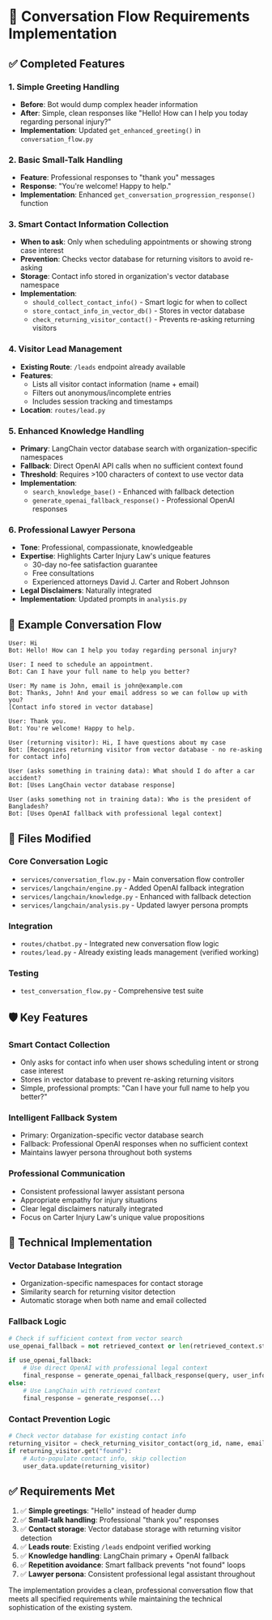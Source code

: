 # 🔹 Conversation Flow Requirements Implementation

## ✅ Completed Features

### 1. **Simple Greeting Handling**

- **Before**: Bot would dump complex header information
- **After**: Simple, clean responses like "Hello! How can I help you today regarding personal injury?"
- **Implementation**: Updated `get_enhanced_greeting()` in `conversation_flow.py`

### 2. **Basic Small-Talk Handling**

- **Feature**: Professional responses to "thank you" messages
- **Response**: "You're welcome! Happy to help."
- **Implementation**: Enhanced `get_conversation_progression_response()` function

### 3. **Smart Contact Information Collection**

- **When to ask**: Only when scheduling appointments or showing strong case interest
- **Prevention**: Checks vector database for returning visitors to avoid re-asking
- **Storage**: Contact info stored in organization's vector database namespace
- **Implementation**:
  - `should_collect_contact_info()` - Smart logic for when to collect
  - `store_contact_info_in_vector_db()` - Stores in vector database
  - `check_returning_visitor_contact()` - Prevents re-asking returning visitors

### 4. **Visitor Lead Management**

- **Existing Route**: `/leads` endpoint already available
- **Features**:
  - Lists all visitor contact information (name + email)
  - Filters out anonymous/incomplete entries
  - Includes session tracking and timestamps
- **Location**: `routes/lead.py`

### 5. **Enhanced Knowledge Handling**

- **Primary**: LangChain vector database search with organization-specific namespaces
- **Fallback**: Direct OpenAI API calls when no sufficient context found
- **Threshold**: Requires >100 characters of context to use vector data
- **Implementation**:
  - `search_knowledge_base()` - Enhanced with fallback detection
  - `generate_openai_fallback_response()` - Professional OpenAI responses

### 6. **Professional Lawyer Persona**

- **Tone**: Professional, compassionate, knowledgeable
- **Expertise**: Highlights Carter Injury Law's unique features
  - 30-day no-fee satisfaction guarantee
  - Free consultations
  - Experienced attorneys David J. Carter and Robert Johnson
- **Legal Disclaimers**: Naturally integrated
- **Implementation**: Updated prompts in `analysis.py`

## 🔄 Example Conversation Flow

```
User: Hi
Bot: Hello! How can I help you today regarding personal injury?

User: I need to schedule an appointment.
Bot: Can I have your full name to help you better?

User: My name is John, email is john@example.com
Bot: Thanks, John! And your email address so we can follow up with you?
[Contact info stored in vector database]

User: Thank you.
Bot: You're welcome! Happy to help.

User (returning visitor): Hi, I have questions about my case
Bot: [Recognizes returning visitor from vector database - no re-asking for contact info]

User (asks something in training data): What should I do after a car accident?
Bot: [Uses LangChain vector database response]

User (asks something not in training data): Who is the president of Bangladesh?
Bot: [Uses OpenAI fallback with professional legal context]
```

## 📁 Files Modified

### Core Conversation Logic

- `services/conversation_flow.py` - Main conversation flow controller
- `services/langchain/engine.py` - Added OpenAI fallback integration
- `services/langchain/knowledge.py` - Enhanced with fallback detection
- `services/langchain/analysis.py` - Updated lawyer persona prompts

### Integration

- `routes/chatbot.py` - Integrated new conversation flow logic
- `routes/lead.py` - Already existing leads management (verified working)

### Testing

- `test_conversation_flow.py` - Comprehensive test suite

## 🛡️ Key Features

### Smart Contact Collection

- Only asks for contact info when user shows scheduling intent or strong case interest
- Stores in vector database to prevent re-asking returning visitors
- Simple, professional prompts: "Can I have your full name to help you better?"

### Intelligent Fallback System

- Primary: Organization-specific vector database search
- Fallback: Professional OpenAI responses when no sufficient context
- Maintains lawyer persona throughout both systems

### Professional Communication

- Consistent professional lawyer assistant persona
- Appropriate empathy for injury situations
- Clear legal disclaimers naturally integrated
- Focus on Carter Injury Law's unique value propositions

## 🔧 Technical Implementation

### Vector Database Integration

- Organization-specific namespaces for contact storage
- Similarity search for returning visitor detection
- Automatic storage when both name and email collected

### Fallback Logic

```python
# Check if sufficient context from vector search
use_openai_fallback = not retrieved_context or len(retrieved_context.strip()) < 50

if use_openai_fallback:
    # Use direct OpenAI with professional legal context
    final_response = generate_openai_fallback_response(query, user_info, conversation_summary, language)
else:
    # Use LangChain with retrieved context
    final_response = generate_response(...)
```

### Contact Prevention Logic

```python
# Check vector database for existing contact info
returning_visitor = check_returning_visitor_contact(org_id, name, email, api_key)
if returning_visitor.get("found"):
    # Auto-populate contact info, skip collection
    user_data.update(returning_visitor)
```

## ✅ Requirements Met

1. ✅ **Simple greetings**: "Hello" instead of header dump
2. ✅ **Small-talk handling**: Professional "thank you" responses
3. ✅ **Contact storage**: Vector database storage with returning visitor detection
4. ✅ **Leads route**: Existing `/leads` endpoint verified working
5. ✅ **Knowledge handling**: LangChain primary + OpenAI fallback
6. ✅ **Repetition avoidance**: Smart fallback prevents "not found" loops
7. ✅ **Lawyer persona**: Consistent professional legal assistant throughout

The implementation provides a clean, professional conversation flow that meets all specified requirements while maintaining the technical sophistication of the existing system.
